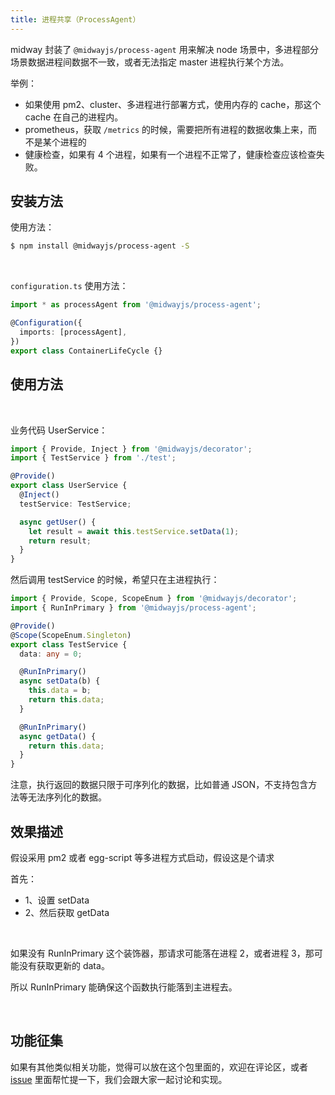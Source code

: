 ```yaml
---
title: 进程共享（ProcessAgent）
---
```


midway 封装了 `@midwayjs/process-agent` 用来解决 node 场景中，多进程部分场景数据进程间数据不一致，或者无法指定 master 进程执行某个方法。
​

举例：

- 如果使用 pm2、cluster、多进程进行部署方式，使用内存的 cache，那这个 cache 在自己的进程内。
- prometheus，获取 `/metrics` 的时候，需要把所有进程的数据收集上来，而不是某个进程的
- 健康检查，如果有 4 个进程，如果有一个进程不正常了，健康检查应该检查失败。

## 安装方法

使用方法：

```bash
$ npm install @midwayjs/process-agent -S
```

​

`configuration.ts` 使用方法：

```typescript
import * as processAgent from '@midwayjs/process-agent';

@Configuration({
  imports: [processAgent],
})
export class ContainerLifeCycle {}
```

## 使用方法

​

业务代码 UserService：

```typescript
import { Provide, Inject } from '@midwayjs/decorator';
import { TestService } from './test';

@Provide()
export class UserService {
  @Inject()
  testService: TestService;

  async getUser() {
    let result = await this.testService.setData(1);
    return result;
  }
}
```

然后调用 testService 的时候，希望只在主进程执行：

```typescript
import { Provide, Scope, ScopeEnum } from '@midwayjs/decorator';
import { RunInPrimary } from '@midwayjs/process-agent';

@Provide()
@Scope(ScopeEnum.Singleton)
export class TestService {
  data: any = 0;

  @RunInPrimary()
  async setData(b) {
    this.data = b;
    return this.data;
  }

  @RunInPrimary()
  async getData() {
    return this.data;
  }
}
```

注意，执行返回的数据只限于可序列化的数据，比如普通 JSON，不支持包含方法等无法序列化的数据。

## 效果描述

假设采用 pm2 或者 egg-script 等多进程方式启动，假设这是个请求
​

首先：

- 1、设置 setData
- 2、然后获取 getData

​

如果没有 RunInPrimary 这个装饰器，那请求可能落在进程 2，或者进程 3，那可能没有获取更新的 data。
​

所以 RunInPrimary 能确保这个函数执行能落到主进程去。
​

​

## 功能征集

如果有其他类似相关功能，觉得可以放在这个包里面的，欢迎在评论区，或者 [issue](https://github.com/midwayjs/midway/issues) 里面帮忙提一下，我们会跟大家一起讨论和实现。
​
